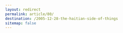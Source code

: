 ```yaml
---
layout: redirect
permalink: article/80/
destination: /2005-12-28-the-haitian-side-of-things
sitemap: false
---
```

